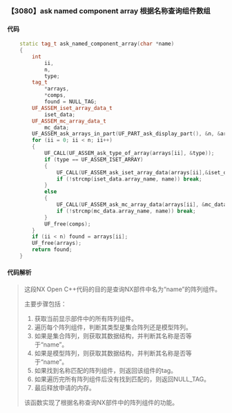 ### 【3080】ask named component array 根据名称查询组件数组

#### 代码

```cpp
    static tag_t ask_named_component_array(char *name)  
    {  
        int  
            ii,  
            n,  
            type;  
        tag_t  
            *arrays,  
            *comps,  
            found = NULL_TAG;  
        UF_ASSEM_iset_array_data_t  
            iset_data;  
        UF_ASSEM_mc_array_data_t  
            mc_data;  
        UF_ASSEM_ask_arrays_in_part(UF_PART_ask_display_part(), &n, &arrays);  
        for (ii = 0; ii < n; ii++)  
        {  
            UF_CALL(UF_ASSEM_ask_type_of_array(arrays[ii], &type));  
            if (type == UF_ASSEM_ISET_ARRAY)  
            {  
                UF_CALL(UF_ASSEM_ask_iset_array_data(arrays[ii],&iset_data,&comps));  
                if (!strcmp(iset_data.array_name, name)) break;  
            }  
            else  
            {  
                UF_CALL(UF_ASSEM_ask_mc_array_data(arrays[ii], &mc_data, &comps));  
                if (!strcmp(mc_data.array_name, name)) break;  
            }  
            UF_free(comps);  
        }  
        if (ii < n) found = arrays[ii];  
        UF_free(arrays);  
        return found;  
    }

```

#### 代码解析

> 这段NX Open C++代码的目的是查询NX部件中名为“name”的阵列组件。
>
> 主要步骤包括：
>
> 1. 获取当前显示部件中的所有阵列组件。
> 2. 遍历每个阵列组件，判断其类型是集合阵列还是模型阵列。
> 3. 如果是集合阵列，则获取其数据结构，并判断其名称是否等于“name”。
> 4. 如果是模型阵列，则获取其数据结构，并判断其名称是否等于“name”。
> 5. 如果找到名称匹配的阵列组件，则返回该组件的tag。
> 6. 如果遍历完所有阵列组件后没有找到匹配的，则返回NULL_TAG。
> 7. 最后释放申请的内存。
>
> 该函数实现了根据名称查询NX部件中的阵列组件的功能。
>
